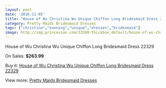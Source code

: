 ```yaml
---
layout: post
date: '2016-11-05'
title: "House of Wu Christina Wu Unique Chiffon Long Bridesmaid Dress 22329"
category: Pretty Maids Bridesmaid Dresses
tags: ["christina","evening","unique","dresses","bridesmaid"]
image: http://img.princessan.com/33308-thickbox_default/house-of-wu-christina-wu-unique-chiffon-long-bridesmaid-dress-22329.jpg
---
```

House of Wu Christina Wu Unique Chiffon Long Bridesmaid Dress 22329

On Sales: **$263.99**
<a href="https://www.princessan.com/en/15470-house-of-wu-christina-wu-unique-chiffon-long-bridesmaid-dress-22329.html"><amp-img layout="responsive" width="600" height="600" src="//img.princessan.com/33308-thickbox_default/house-of-wu-christina-wu-unique-chiffon-long-bridesmaid-dress-22329.jpg" alt="House of Wu Christina Wu Unique Chiffon Long Bridesmaid Dress 22329 0" /></a>

Buy it: [House of Wu Christina Wu Unique Chiffon Long Bridesmaid Dress 22329](https://www.princessan.com/en/15470-house-of-wu-christina-wu-unique-chiffon-long-bridesmaid-dress-22329.html "House of Wu Christina Wu Unique Chiffon Long Bridesmaid Dress 22329")

View more: [Pretty Maids Bridesmaid Dresses](https://www.princessan.com/en/112- "Pretty Maids Bridesmaid Dresses")